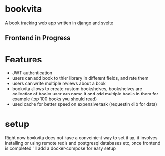 # bookvita
A book tracking web app written in django and svelte

## Frontend in Progress

# Features

- JWT authentication
- users can add book to thier library in different fields, and rate them
- users can write multiple reviews about a book
- bookvita allows to create custom bookshelves, bookshelves are collection of books user can name it and add multiple books in them for example (top 100 books you should read)
- used cache for better speed on expensive task (requestin olib for data)

# setup

Right now bookvita does not have a conveinient way to set it up, it involves installing or using remote redis and postgresql databases etc, once frontend is completed i'll add a docker-compose for easy setup
